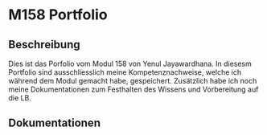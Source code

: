 # M158 Portfolio


## Beschreibung

Dies ist das Porfolio vom Modul 158 von Yenul Jayawardhana. In diesesm Portfolio sind ausschliesslich meine Kompetenznachweise, welche ich während dem Modul gemacht habe, gespeichert. Zusätzlich habe ich noch meine Dokumentationen zum Festhalten des Wissens und Vorbereitung auf die LB.

## Dokumentationen
